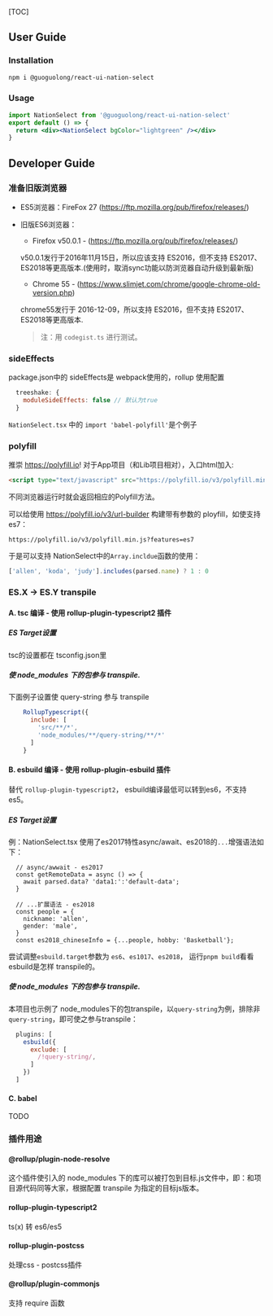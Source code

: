 [TOC]

## User Guide

### Installation

```bash
npm i @guoguolong/react-ui-nation-select
```

### Usage

```jsx
import NationSelect from '@guoguolong/react-ui-nation-select'
export default () => {
  return <div><NationSelect bgColor="lightgreen" /></div>
}
```


## Developer Guide

### 准备旧版浏览器

* ES5浏览器：FireFox 27 (https://ftp.mozilla.org/pub/firefox/releases/)
  
* 旧版ES6浏览器：
  * Firefox v50.0.1 - (https://ftp.mozilla.org/pub/firefox/releases/)
   
   v50.0.1发行于2016年11月15日，所以应该支持 ES2016，但不支持 ES2017、ES2018等更高版本.(使用时，取消sync功能以防浏览器自动升级到最新版)
  
  * Chrome 55 - (https://www.slimjet.com/chrome/google-chrome-old-version.php)
  
  chrome55发行于 2016-12-09，所以支持 ES2016，但不支持 ES2017、ES2018等更高版本.

  >注：用 `codegist.ts` 进行测试。

### sideEffects

package.json中的 sideEffects是 webpack使用的，rollup 使用配置

```js
  treeshake: {
    moduleSideEffects: false // 默认为true
  }
```

`NationSelect.tsx` 中的 `import 'babel-polyfill'`是个例子


### polyfill

推崇 https://polyfill.io! 对于App项目（和Lib项目相对），入口html加入: 

```html
<script type="text/javascript" src="https://polyfill.io/v3/polyfill.min.js"></script>
```
不同浏览器运行时就会返回相应的Polyfill方法。

可以给使用 https://polyfill.io/v3/url-builder 构建带有参数的 ployfill，如使支持 es7：

```
https://polyfill.io/v3/polyfill.min.js?features=es7 
```
于是可以支持 NationSelect中的`Array.incldue`函数的使用：

```js
['allen', 'koda', 'judy'].includes(parsed.name) ? 1 : 0
```

### ES.X -> ES.Y transpile

#### A. tsc 编译 - 使用 rollup-plugin-typescript2 插件

##### ES Target设置

tsc的设置都在 tsconfig.json里

##### 使 node_modules 下的包参与 transpile.

下面例子设置使 query-string 参与 transpile
```js
    RollupTypescript({
      include: [
        'src/**/*',
        'node_modules/**/query-string/**/*'
      ]
    }
```

#### B. esbuild 编译 - 使用 rollup-plugin-esbuild 插件

替代 `rollup-plugin-typescript2`， esbuild编译最低可以转到es6，不支持es5。

##### ES Target设置

例：NationSelect.tsx 使用了es2017特性async/await、es2018的`...`增强语法如下：
```tsx
  // async/awwait - es2017
  const getRemoteData = async () => {
    await parsed.data? 'data1:':'default-data';
  }

  // ...扩展语法 - es2018
  const people = {
    nickname: 'allen',
    gender: 'male',
  }
  const es2018_chineseInfo = {...people, hobby: 'Basketball'};
```
尝试调整`esbuild.target`参数为 `es6`、`es1017`、`es2018`， 运行`pnpm build`看看 esbuild是怎样 transpile的。

##### 使 node_modules 下的包参与 transpile.
本项目也示例了 node_modules下的包transpile，以`query-string`为例，排除非`query-string`，即可使之参与transpile：
```js
  plugins: [
    esbuild({
      exclude: [
        /!query-string/,
      ]
    })
  ]
```

#### C. babel

TODO

### 插件用途

#### @rollup/plugin-node-resolve

这个插件使引入的 node_modules 下的库可以被打包到目标.js文件中，即：和项目源代码同等大家，根据配置 transpile 为指定的目标js版本。

#### rollup-plugin-typescript2

ts(x) 转 es6/es5

#### rollup-plugin-postcss
处理css - postcss插件

#### @rollup/plugin-commonjs
支持 require 函数


